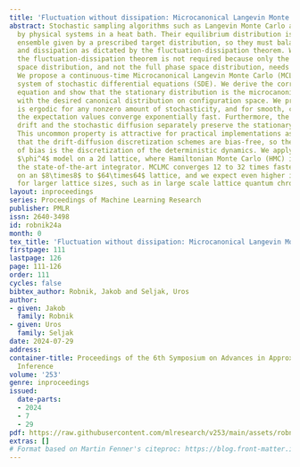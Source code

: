 ```yaml
---
title: 'Fluctuation without dissipation: Microcanonical Langevin Monte Carlo'
abstract: Stochastic sampling algorithms such as Langevin Monte Carlo are inspired
  by physical systems in a heat bath. Their equilibrium distribution is the canonical
  ensemble given by a prescribed target distribution, so they must balance fluctuation
  and dissipation as dictated by the fluctuation-dissipation theorem. We show that
  the fluctuation-dissipation theorem is not required because only the configuration
  space distribution, and not the full phase space distribution, needs to be canonical.
  We propose a continuous-time Microcanonical Langevin Monte Carlo (MCLMC) as a dissipation-free
  system of stochastic differential equations (SDE). We derive the corresponding Fokker-Planck
  equation and show that the stationary distribution is the microcanonical ensemble
  with the desired canonical distribution on configuration space. We prove that MCLMC
  is ergodic for any nonzero amount of stochasticity, and for smooth, convex potentials,
  the expectation values converge exponentially fast. Furthermore, the deterministic
  drift and the stochastic diffusion separately preserve the stationary distribution.
  This uncommon property is attractive for practical implementations as it implies
  that the drift-diffusion discretization schemes are bias-free, so the only source
  of bias is the discretization of the deterministic dynamics. We apply MCLMC to a
  $\phi^4$ model on a 2d lattice, where Hamiltonian Monte Carlo (HMC) is currently
  the state-of-the-art integrator. MCLMC converges 12 to 32 times faster than HMC
  on an $8\times8$ to $64\times64$ lattice, and we expect even higher improvements
  for larger lattice sizes, such as in large scale lattice quantum chromodynamics.
layout: inproceedings
series: Proceedings of Machine Learning Research
publisher: PMLR
issn: 2640-3498
id: robnik24a
month: 0
tex_title: 'Fluctuation without dissipation: Microcanonical Langevin Monte Carlo'
firstpage: 111
lastpage: 126
page: 111-126
order: 111
cycles: false
bibtex_author: Robnik, Jakob and Seljak, Uros
author:
- given: Jakob
  family: Robnik
- given: Uros
  family: Seljak
date: 2024-07-29
address:
container-title: Proceedings of the 6th Symposium on Advances in Approximate Bayesian
  Inference
volume: '253'
genre: inproceedings
issued:
  date-parts:
  - 2024
  - 7
  - 29
pdf: https://raw.githubusercontent.com/mlresearch/v253/main/assets/robnik24a/robnik24a.pdf
extras: []
# Format based on Martin Fenner's citeproc: https://blog.front-matter.io/posts/citeproc-yaml-for-bibliographies/
---
```

